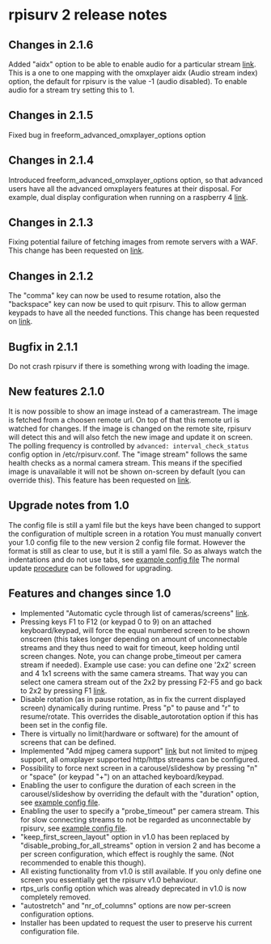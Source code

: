 # rpisurv 2 release notes
## Changes in 2.1.6
Added "aidx" option to be able to enable audio for a particular stream [link](https://www.tapatalk.com/groups/rpisurv/audio-t11-s20.html).
This is a one to one mapping with the omxplayer aidx (Audio stream index) option, the default for rpisurv is the value -1 (audio disabled). 
To enable audio for a stream try setting this to 1.

## Changes in 2.1.5
Fixed bug in freeform_advanced_omxplayer_options option

## Changes in 2.1.4
Introduced freeform_advanced_omxplayer_options option, so that advanced users have all the advanced omxplayers features at their disposal.
For example, dual display configuration when running on a raspberry 4 [link](https://www.tapatalk.com/groups/rpisurv/raspberry-pi-4-t32.html#p199).

## Changes in 2.1.3
Fixing potential failure of fetching images from remote servers with a WAF.
This change has been requested on [link](https://www.tapatalk.com/groups/rpisurv/can-t-get-image-to-load-t45.html).

## Changes in 2.1.2
The "comma" key can now be used to resume rotation, also the "backspace" key can now be used to quit rpisurv. This to allow german keypads to have all the needed functions.
This change has been requested on [link](https://www.tapatalk.com/groups/rpisurv/on-keypad-operation-change-rotation-key-from-to-t28.html).

## Bugfix in 2.1.1
Do not crash rpisurv if there is something wrong with loading the image.

## New features 2.1.0
It is now possible to show an image instead of a camerastream. The image is fetched from a choosen remote url. On top of that this remote url is watched for changes.
If the image is changed on the remote site, rpisurv will detect this and will also fetch the new image and update it on screen. The polling frequency is controlled by ```advanced: interval_check_status``` config option in /etc/rpisurv.conf.
The "image stream" follows the same health checks as a normal camera stream. This means if the specified image is unavailable it will not be shown on-screen by default (you can override this).
This feature has been requested on [link](https://www.tapatalk.com/groups/rpisurv/show-random-images-from-an-accessible-url-instead--t6.html).


## Upgrade notes from 1.0
The config file is still a yaml file but the keys have been changed to support the configuration of multiple screen in a rotation
You must manually convert your 1.0 config file to the new version 2 config file format. However the format is still as clear to use, but it is still a yaml file. So as always watch the indentations and do not use tabs, see [example config file](https://github.com/SvenVD/rpisurv/blob/v2.0_branch/surveillance/conf/surveillance.yml)
The normal update [procedure](https://github.com/SvenVD/rpisurv/blob/master/README.md#how-to-update) can be followed for upgrading.

## Features and changes since 1.0
- Implemented "Automatic cycle through list of cameras/screens" [link](https://feathub.com/SvenVD/rpisurv/+4).
- Pressing keys F1 to F12 (or keypad 0 to 9) on an attached keyboard/keypad, will force the equal numbered screen to be shown onscreen (this takes longer depending on amount of unconnectable streams and they thus need to wait for timeout, keep holding until screen changes. Note, you can change probe_timeout per camera stream if needed). Example use case: you can define one '2x2' screen and 4 1x1 screens with the same camera streams. That way you can select one camera stream out of the 2x2 by pressing F2-F5 and go back to 2x2 by pressing F1 [link](https://feathub.com/SvenVD/rpisurv/+3).
- Disable rotation (as in pause rotation, as in fix the current displayed screen) dynamically during runtime. Press "p" to pause and "r" to resume/rotate. This overrides the disable_autorotation option if this has been set in the config file.
- There is virtually no limit(hardware or software) for the amount of screens that can be defined.
- Implemented "Add mjpeg camera support" [link](https://feathub.com/SvenVD/rpisurv/+5) but not limited to mjpeg support, all omxplayer supported http/https streams can be configured.
- Possibility to force next screen in a carousel/slideshow by pressing "n" or "space" (or keypad "+") on an attached keyboard/keypad.
- Enabling the user to configure the duration of each screen in the carousel/slideshow by overriding the default with the "duration" option, see [example config file](https://github.com/SvenVD/rpisurv/blob/master/surveillance/conf/surveillance.yml).
- Enabling the user to specify a "probe_timeout" per camera stream. This for slow connecting streams to not be regarded as unconnectable by rpisurv, see [example config file](https://github.com/SvenVD/rpisurv/blob/master/surveillance/conf/surveillance.yml).
- "keep_first_screen_layout" option in v1.0 has been replaced by "disable_probing_for_all_streams" option in version 2 and has become a per screen configuration, which effect is roughly the same. (Not recommended to enable this though).
- All existing functionality from v1.0 is still available. If you only define one screen you essentially get the rpisurv v1.0 behaviour.
- rtps_urls config option which was already deprecated in v1.0 is now completely removed.
- "autostretch" and "nr_of_columns" options are now per-screen configuration options.
- Installer has been updated to request the user to preserve his current configuration file.

